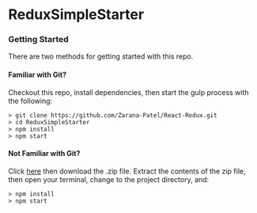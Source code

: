 # ReduxSimpleStarter


### Getting Started

There are two methods for getting started with this repo.

#### Familiar with Git?
Checkout this repo, install dependencies, then start the gulp process with the following:

```
> git clone https://github.com/Zarana-Patel/React-Redux.git
> cd ReduxSimpleStarter
> npm install
> npm start
```

#### Not Familiar with Git?
Click [here](https://github.com/Zarana-Patel/React-Redux) then download the .zip file.  Extract the contents of the zip file, then open your terminal, change to the project directory, and:

```
> npm install
> npm start
```
